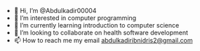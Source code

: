 - 👋 Hi, I’m @Abdulkadir00004
- 👀 I’m interested in computer programming
- 🌱 I’m currently learning introduction to computer science
- 💞️ I’m looking to collaborate on health software development
- 📫 How to reach me my email abdulkadiribnidris2@gmail.com

<!---
Abdulkadir00004/Abdulkadir00004 is a ✨ special ✨ repository because its `README.md` (this file) appears on your GitHub profile.
You can click the Preview link to take a look at your changes.
--->
